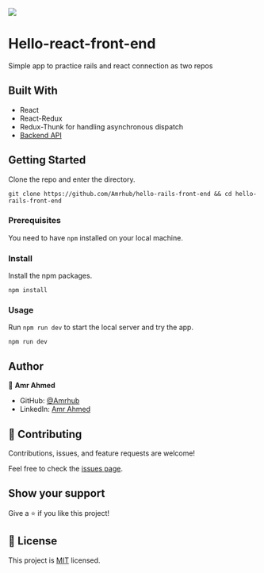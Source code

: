 ![](https://img.shields.io/badge/Microverse-blueviolet)

# Hello-react-front-end

Simple app to practice rails and react connection as two repos

## Built With

- React
- React-Redux
- Redux-Thunk for handling asynchronous dispatch
- [Backend API](https://github.com/Amrhub/hello-rails-back-end/)

## Getting Started

Clone the repo and enter the directory.

```shell
git clone https://github.com/Amrhub/hello-rails-front-end && cd hello-rails-front-end
```

### Prerequisites

You need to have `npm` installed on your local machine.

### Install

Install the npm packages.

```shell
npm install
```

### Usage

Run `npm run dev` to start the local server and try the app.

```shell
npm run dev
```

## Author

👤 **Amr Ahmed**

- GitHub: [@Amrhub](https://github.com/Amrhub/)
- LinkedIn: [Amr Ahmed](https://www.linkedin.com/in/amr-ahmed-655420191/)

## 🤝 Contributing

Contributions, issues, and feature requests are welcome!

Feel free to check the [issues page](../../issues/).

## Show your support

Give a ⭐️ if you like this project!

## 📝 License

This project is [MIT](./MIT.md) licensed.
